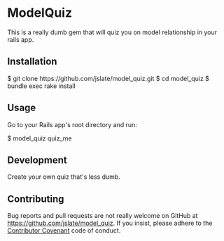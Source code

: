 # ModelQuiz

This is a really dumb gem that will quiz you on model relationship in your rails app.

## Installation

  $ git clone https:&#47;&#47;github.com/jslate/model_quiz.git
  $ cd model_quiz
  $ bundle exec rake install

## Usage

Go to your Rails app's root directory and run:

  $ model_quiz quiz_me

## Development

Create your own quiz that's less dumb.

## Contributing

Bug reports and pull requests are not really welcome on GitHub at https://github.com/jslate/model_quiz. If you insist, please adhere to the [Contributor Covenant](contributor-covenant.org) code of conduct.


